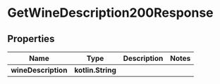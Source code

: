 
# GetWineDescription200Response

## Properties
| Name | Type | Description | Notes |
| ------------ | ------------- | ------------- | ------------- |
| **wineDescription** | **kotlin.String** |  |  |



